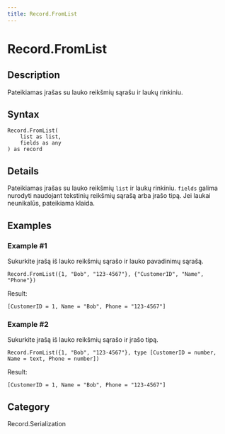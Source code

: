 ```yaml
---
title: Record.FromList
---
```


# Record.FromList


## Description

Pateikiamas įrašas su lauko reikšmių sąrašu ir laukų rinkiniu.


## Syntax

```powerquery
Record.FromList(
    list as list,
    fields as any
) as record
```


## Details

Pateikiamas įrašas su lauko reikšmių <code>list</code> ir laukų rinkiniu.  <code>fields</code> galima nurodyti naudojant tekstinių reikšmių sąrašą arba įrašo tipą.  Jei laukai neunikalūs, pateikiama klaida.


## Examples

### Example #1 
Sukurkite įrašą iš lauko reikšmių sąrašo ir lauko pavadinimų sąrašą.
```powerquery
Record.FromList({1, "Bob", "123-4567"}, {"CustomerID", "Name", "Phone"})
```

Result: 
```powerquery
[CustomerID = 1, Name = "Bob", Phone = "123-4567"]
```


### Example #2 
Sukurkite įrašą iš lauko reikšmių sąrašo ir įrašo tipą.
```powerquery
Record.FromList({1, "Bob", "123-4567"}, type [CustomerID = number, Name = text, Phone = number])
```

Result: 
```powerquery
[CustomerID = 1, Name = "Bob", Phone = "123-4567"]
```




## Category
Record.Serialization
